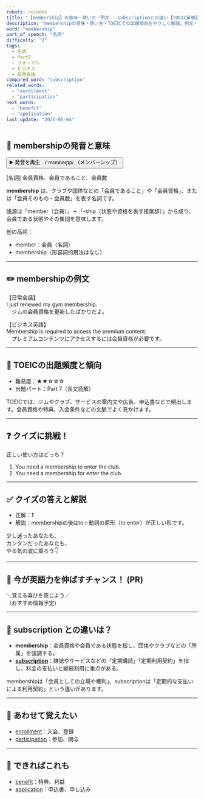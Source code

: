 ```yaml
---
robots: noindex
title: "【membership】の意味・使い方・例文 ― subscriptionとの違い【TOEIC英単語】"
description: "membershipの意味・使い方・TOEICでの出題傾向をやさしく解説。例文・クイズ付きでsubscriptionとの違いもわかりやすく学べます。"
word: "membership"
part_of_speech: "名詞"
difficulty: "2"
tags:
  - 名詞
  - Part7
  - フォーマル
  - ビジネス
  - 日常会話
compared_word: "subscription"
related_words:
  - "enrollment"
  - "participation"
next_words:
  - "benefit"
  - "application"
last_update: "2025-05-04"
---
```


## 🔰 membershipの発音と意味

<button class="play-audio" onclick="playTTS('membership')">
  <span class="play-audio-main">
    ▶️ 発音を再生　/ˈmɛmbərʃɪp/
  </span>
  <span class="play-audio-sub">
    （メンバーシップ）
  </span>
</button>

[名詞] 会員資格、会員であること、会員数

**membership** は、クラブや団体などの「会員であること」や「会員資格」、または「会員そのもの・会員数」を表す名詞です。

語源は「member（会員）」＋「-ship（状態や資格を表す接尾辞）」から成り、会員である状態やその集団を意味します。

他の品詞：  
- member：会員（名詞）
- membership（形容詞的用法はなし）

---

## ✏️ membershipの例文

【日常会話】  
I just renewed my gym membership.  
　ジムの会員資格を更新したばかりだよ。

【ビジネス英語】  
Membership is required to access the premium content.  
　プレミアムコンテンツにアクセスするには会員資格が必要です。

---

## 🎯 TOEICの出題頻度と傾向

- 難易度：★★☆☆☆
- 出題パート：Part 7（長文読解）

TOEICでは、ジムやクラブ、サービスの案内文や広告、申込書などで頻出します。会員資格や特典、入会条件などの文脈でよく見かけます。

---

## ❓ クイズに挑戦！

正しい使い方はどっち？

1. You need a membership to enter the club.  
2. You need a membership for enter the club.

---

## ✅ クイズの答えと解説

- 正解：**1**
- 解説：membershipの後はto＋動詞の原形（to enter）が正しい形です。

少し迷ったあなたも、  
カンタンだったあなたも、  
やる気の波に乗ろう👇️

---

## 🚀 今が英語力を伸ばすチャンス！ (PR)

<div class="info-center">
＼覚える喜びを感じよう／<br>  
（おすすめ情報予定）
</div>

---

## 🤔  subscription との違いは？

- **membership**：会員資格や会員である状態を指し、団体やクラブなどの「所属」を強調する。
- **[subscription](/subscription)**：雑誌やサービスなどの「定期購読」「定期利用契約」を指し、料金の支払いと継続利用に重点がある。

membershipは「会員としての立場や権利」、subscriptionは「定期的な支払いによる利用契約」という違いがあります。

---

## 🧩 あわせて覚えたい

- [enrollment](/enrollment)：入会、登録
- [participation](/participation)：参加、関与

---

## 📖 できればこれも

- [benefit](/benefit)：特典、利益
- [application](/application)：申込書、申し込み

<!-- cvid: aid37_bid42 -->
